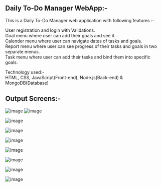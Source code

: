 ## Daily To-Do Manager WebApp:-

This is a Daily To-Do Manager web application with following features :-

User registration and login with Validations.  
Goal menu where user can add their goals and see it.  
Calender menu where user can navigate dates of tasks and goals.  
Report menu where user can see progress of their tasks and goals in two separate menus.  
Task menu where user can add their tasks and bind them into specific goals.  

Technology used:-  
HTML, CSS, JavaScript(Front-end), Node.js(Back-end) & MongoDB(Database)

## Output Screens:-

![image](https://user-images.githubusercontent.com/35419746/103549008-b1e80580-4ecc-11eb-9bf6-fdbe8408da64.png)
![image](https://user-images.githubusercontent.com/35419746/103549038-bf9d8b00-4ecc-11eb-919f-0f09fa2f41bb.png)

![image](https://user-images.githubusercontent.com/35419746/103549248-11461580-4ecd-11eb-962f-a520eefe828a.png)

![image](https://user-images.githubusercontent.com/35419746/103549304-2458e580-4ecd-11eb-8266-3db8c2b91687.png)

![image](https://user-images.githubusercontent.com/35419746/103549318-29b63000-4ecd-11eb-8818-40a785b9eacc.png)

![image](https://user-images.githubusercontent.com/35419746/103549332-2f137a80-4ecd-11eb-8882-b68f1890407e.png)

![image](https://user-images.githubusercontent.com/35419746/103549349-363a8880-4ecd-11eb-8c8e-b98b97756f49.png)

![image](https://user-images.githubusercontent.com/35419746/103549356-3aff3c80-4ecd-11eb-8879-a6bad4d7dc52.png)

![image](https://user-images.githubusercontent.com/35419746/103549373-42264a80-4ecd-11eb-9a16-ef15c9979a18.png)
